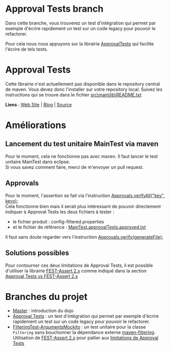 Approval Tests branch
=====================
Dans cette branche, vous trouverez un test d'intégration qui permet par exemple d'écrire rapidement un test sur un code legacy pour pouvoir le refactorer.

Pour cela nous nous appuyons sur la librairie [ApprovalTests](http://approvaltests.sourceforge.net/ "Approval Tests Library") qui facilite l'écrire de tels tests. 

# Approval Tests
Cette librairie n'est actuellement pas disponible dans le repository central de maven. Vous devez donc l'installer sur votre repository local. Suivez les instructions qui se trouve dans le fichier [src\main\lib\README.txt](https://github.com/sanlaville/Dojo69-Filtering/blob/ApprovalTests/src/main/lib/README.txt "Instructions pour installer la librairie Approval Tests")

**Liens** : [Web Site](http://approvaltests.sourceforge.net/ "Approval Tests Library Web Site") | [Blog](http://blog.approvaltests.com/ "Approval Tests Library Blog") | [Source](https://github.com/approvals/ApprovalTests.Java "Approval Tests Library Github Repository") 

# Améliorations
## Lancement du test unitaire MainTest via maven
Pour le moment, cela ne fonctionne pas avec maven. Il faut lancer le test unitaire MainTest dans eclipse.</br>
Si vous savez comment faire, merci de m'envoyer un pull request.

## Approvals
Pour le moment, l'assertion se fait via l'instruction [Approvals.verifyAll("key", keys)](https://github.com/sanlaville/Dojo69-Filtering/blob/ApprovalTests/src/test/java/org/cara/dojo/dojo69/MainTest.java#L23); </br>
Cela fonctionne bien mais il serait plus intéressant de pouvoir directement indiquer à Approval Tests les deux fichiers à tester :

- le fichier produit : config-filtered.properties 
- et le fichier de référence : [MainTest.approvalTests.approved.txt](https://github.com/sanlaville/Dojo69-Filtering/blob/ApprovalTests/src/test/java/org/cara/dojo/dojo69/MainTest.approvalTests.approved.txt)

Il faut sans doute regarder vers l'instruction [Approvals.verify(generateFile)](https://github.com/approvals/ApprovalTests.Java/blob/master/java/org/approvaltests/Approvals.java#L159-162);

## Solutions possibles
Pour contourner ces deux limitations de Approval Tests, il est possible d'utiliser la librairie [FEST-Assert 2.x](https://github.com/alexruiz/fest-assert-2.x "FEST-Assert 2.x Git Repository") comme indiqué dans la section [Approval Tests vs FEST-Assert 2.x](https://github.com/sanlaville/Dojo69-Filtering/tree/FilteringTest-ArgumentsMockito "Approval Tests vs FEST-Assert 2.x")

# Branches du projet

- [Master](https://github.com/sanlaville/Dojo69-Filtering "master branch") : introduction du dojo 
- [Approval Tests](https://github.com/sanlaville/Dojo69-Filtering "Approval Tests branch") : un test d'intégration qui permet par exemple d'écrire rapidement un test sur un code legacy pour pouvoir le refactorer.
- [FilteringTest-ArgumentsMockito](https://github.com/sanlaville/Dojo69-Filtering/tree/FilteringTest-ArgumentsMockito "FilteringTest-ArgumentsMockito branch") : un test unitaire pour la classe `Filtering` sans bouchonner la dépendance externe [maven-filtering](http://maven.apache.org/shared/maven-filtering/ "Maven Filtering Web Site"). Utilisation de [FEST-Assert 2.x](https://github.com/alexruiz/fest-assert-2.x "Fest-Assert 2.x Github Repository") pour pallier aux [limitations de Approval Tests](https://github.com/sanlaville/Dojo69-Filtering/tree/ApprovalTests "Limitations de Approval Tests")
